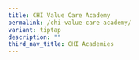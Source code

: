 ```yaml
---
title: CHI Value Care Academy
permalink: /chi-value-care-academy/
variant: tiptap
description: ""
third_nav_title: CHI Academies
---
```

<p></p>